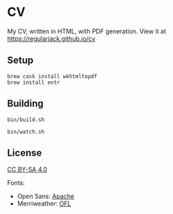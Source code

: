 # CV
My CV, written in HTML, with PDF generation. View it at https://regularjack.github.io/cv

## Setup
```shell
brew cask install wkhtmltopdf
brew install entr
```

## Building
```shell
bin/build.sh
```

```shell
bin/watch.sh
```

## License

[CC BY-SA 4.0](https://creativecommons.org/licenses/by-sa/4.0/)

Fonts:

- Open Sans: [Apache](https://github.com/regularjack/cv/blob/gh-pages/fonts/Open_Sans/LICENSE)
- Merriweather: [OFL](https://github.com/regularjack/cv/blob/gh-pages/fonts/Merriweather/LICENSE)
